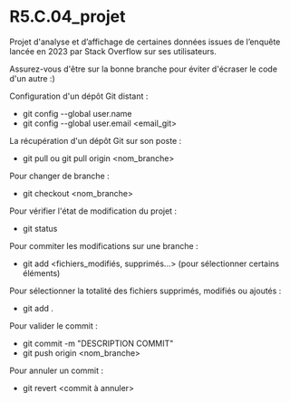 # R5.C.04_projet

Projet d'analyse et d’affichage de certaines données issues de l’enquête lancée en 2023 par Stack Overflow sur ses utilisateurs.

Assurez-vous d'être sur la bonne branche pour éviter d'écraser le code d'un autre :)

Configuration d'un dépôt Git distant :
   - git config --global user.name <username>
   - git config --global user.email <email_git>

La récupération d'un dépôt Git sur son poste :
   - git pull ou git pull origin <nom_branche>
     
Pour changer de branche :
   - git checkout <nom_branche>

Pour vérifier l'état de modification du projet :
   - git status
     
Pour commiter les modifications sur une branche :
   - git add <fichiers_modifiés, supprimés...> (pour sélectionner certains éléments)

Pour sélectionner la totalité des fichiers supprimés, modifiés ou ajoutés : 
   - git add .

Pour valider le commit :
   - git commit -m "DESCRIPTION COMMIT"
   - git push origin <nom_branche>
   
Pour annuler un commit :
   - git revert <commit à annuler>


